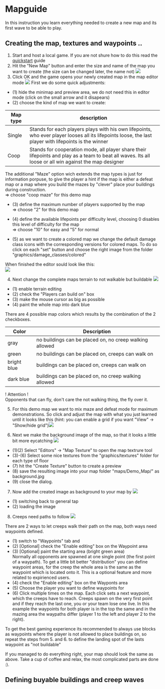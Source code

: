 # Mapguide

In this instruction you learn everything needed to create a new map and its first wave to be able to play.

## Creating the map, textures and waypoints ..

1. Start and host a local game. If you are not shure how to do this read the [quickstart](quickstart.md) guide
2. Hit the "New Map" button and enter the size and name of the map you want to create (the size can be changed later, the name not) ![](images/demo_map_create.png)
3. Click OK and the game opens your newly created map in the map editor mode ![](images/demo_map_general.png)
First we do some quick adjustments:
* (1) hide the minimap and preview area, we do not need this in editor mode (click on the small arrow and it disapears)
* (2) choose the kind of map we want to create:
  
 | Map type | description |
 | --- | --- |
 | Single | Stands for each players plays with his own lifepoints, who ever player looses all its lifepoints loose, the last player with lifepoints is the winner
 | Coop | Stands for cooperation mode, all player share their lifepoints and play as a team to beat all waves. Its all loose or all win against the map designer
 
The additional "Maze" option wich extends the map types is just for information porpuse, to give the player a hint if the map is either a defeat map or a map where you build the mazes by "clever" place your buildings during construction.<br>
=> choose "coop maze" for this demo map

* (3) define the maximum number of players supported by the map<br>
=> choose "2" for this demo map
  
* (4) define the available lifepoints per difficulty level, choosing 0 disables this level of difficulty for the map <br>
=> choose "10" for easy and "5" for normal

* (5) as we want to create a colored map we change the default damage class icons with the corresponding versions for colored maps. To do so click on each "set" button and choose the right image from the folder "graphics/damage_classes/colored"

When finished the editor sould look like this: <br>![](images/demo_map_general2.png)

4. Next change the complete maps terrain to not walkable but buildable ![](images/demo_map_terrain1.png)
* (1) enable terrain editing
* (2) check the "Players can build on" box
* (3) make the mouse cursor as big as possible
* (4) paint the whole map into dark blue

There are 4 possible map colors which results by the combination of the 2 checkboxes.

| Color | Description | 
| --- | --- |
| gray | no buildings can be placed on, no creep walking allowed
| green | no buildings can be placed on, creeps can walk on
| bright blue | buildings can be placed on, creeps can walk on
| dark blue | buildings can be placed on, no creep walking allowed

! Attention ! <br>
Opponents that can fly, don't care the not walking thing, the fly over it.

5. For this demo map we want to mix maze and defeat mode for maximum demonstrations. So click and adjust the map with what you just learned until it looks like this (hint: you can enable a grid if you want "View" -> "Show/hide grid")![](images/demo_map_terrain2.png)

6. Next we make the background image of the map, so that it looks a little bit more eycatching ![](images/demo_map_texture_editor.png)
* (1)(2) Select "Editors" -> "Map Texture" to open the map textrure tool
* (3)-(6) Select some nice textures from the "graphics/textures" folder for each type of floor
* (7) hit the "Create Texture" button to create a preview
* (8) save the resulting image into your map folder "maps/Demo_Map/" as background.jpg
* (9) close the dialog.

7. Now add the created image as background to your map by ![](images/demo_map_set_background.png)
* (1) switching back to general tap
* (2) loading the image

8. Creeps need paths to follow ![](images/demo_map_waypoint_editing.png)

There are 2 ways to let creeps walk their path on the map, both ways need waypoints defined.
* (1) switch to "Waypoints" tab and
* (2) [Optional] check the "Enable editing" box on the Waypoint area
* (3) [Optional] paint the starting area (bright green area)<br>
Normally all opponents are spawned at one single point (the first point of a waypath). To get a little bit better "distribution" you can define waypoint areas, for the creep the whole area is the same as the waypoint which is located onto it. This is a optional feature and more related to expirienced users.
* (4) check the "Enable editing" box on the Wayponts area
* (5) Choose the player you want to define waypoints for
* (6) Click multiple times on the map. Each click sets a next waypoint, which the creeps have to reach. Creeps spawn on the very first point and if they reach the last one, you or your team lose one live. In this example the waypoints for both player is in the top the same and in the mazing area the waypaths differ (player 1 to the left and player 2 to the right).

To get the best gaming experience its recommended to always use blocks as waypoints where the player is not allowed to place buildings on, so repeat the steps from 5. and 6. to define the landing spot of the lasts waypoint as "not buildable"

If you managed to do everything right, your map should look the same as above. Take a cup of coffee and relax, the most complicated parts are done :).

## Defining buyable buildings and creep waves